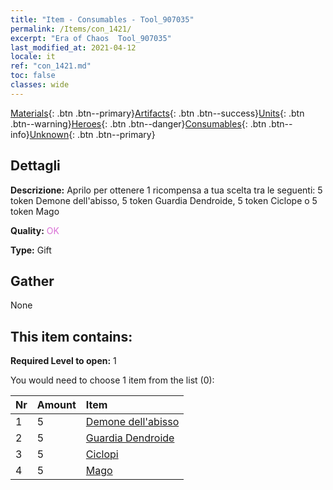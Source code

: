 ```yaml
---
title: "Item - Consumables - Tool_907035"
permalink: /Items/con_1421/
excerpt: "Era of Chaos  Tool_907035"
last_modified_at: 2021-04-12
locale: it
ref: "con_1421.md"
toc: false
classes: wide
---
```

 [Materials](/it/Items/){: .btn .btn--primary}[Artifacts](/it/Items/Artifacts/){: .btn .btn--success}[Units](/it/Items/Units/){: .btn .btn--warning}[Heroes](/it/Items/Heroes/){: .btn .btn--danger}[Consumables](/it/Items/Consumables/){: .btn .btn--info}[Unknown](/it/Items/Unknown/){: .btn .btn--primary}

## Dettagli
 **Descrizione:** Aprilo per ottenere 1 ricompensa a tua scelta tra le seguenti: 5 token Demone dell'abisso, 5 token Guardia Dendroide, 5 token Ciclope o 5 token Mago

 **Quality:** <span style="color: #DA70D6">OK</span>

 **Type:** Gift

## Gather

  None

## This item contains:

 **Required Level to open:** 1

 You would need to choose 1 item from the list (0):

  | Nr | Amount |     Item    |
  |:---|:-------|:------------|
  | 1 | 5 | [Demone dell'abisso](/it/Items/unt_230/) | 
  | 2 | 5 | [Guardia Dendroide](/it/Items/unt_203/) | 
  | 3 | 5 | [Ciclopi](/it/Items/unt_222/) | 
  | 4 | 5 | [Mago](/it/Items/unt_238/) | 
